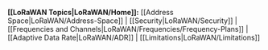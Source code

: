 **[[LoRaWAN Topics|LoRaWAN/Home]]:**
[[Address Space|LoRaWAN/Address-Space]] |
[[Security|LoRaWAN/Security]] |
[[Frequencies and Channels|LoRaWAN/Frequencies/Frequency-Plans]] |
[[Adaptive Data Rate|LoRaWAN/ADR]] |
[[Limitations|LoRaWAN/Limitations]]
